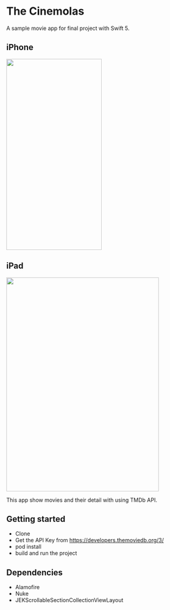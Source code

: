 # The Cinemolas

A sample movie app for final project with Swift 5.

## iPhone 
<img src="https://github.com/ecenurozsy/Final-Coll/blob/main/images/app.gif" width="250" height="500" />

## iPad
<img src="https://github.com/ecenurozsy/Final-Coll/blob/main/images/Ekran%20Resmi%202021-02-24%2001.26.43.png" width="400" height="560" />

This app show movies and their detail with using TMDb API.

## Getting started
- Clone 
- Get the API Key from https://developers.themoviedb.org/3/
- pod install
- build and run the project

## Dependencies
- Alamofire
- Nuke
- JEKScrollableSectionCollectionViewLayout


